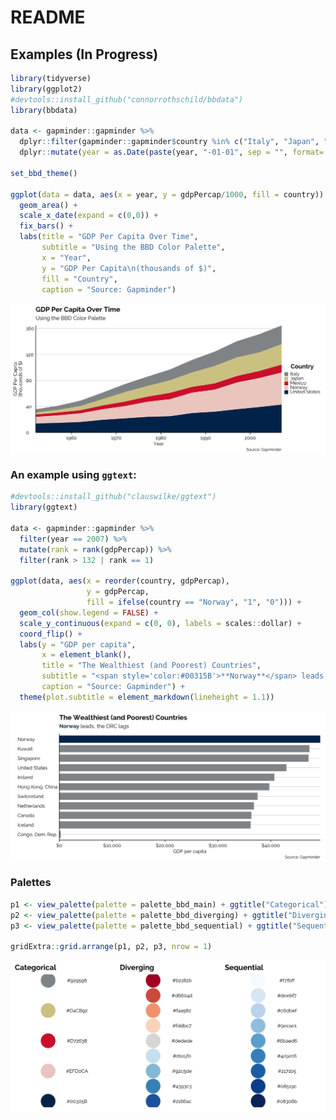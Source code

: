 
# README

## Examples (In Progress)

``` r
library(tidyverse)
library(ggplot2)
#devtools::install_github("connorrothschild/bbdata")
library(bbdata)

data <- gapminder::gapminder %>% 
  dplyr::filter(gapminder::gapminder$country %in% c("Italy", "Japan", "Norway", "Mexico", "United States")) %>%
  dplyr::mutate(year = as.Date(paste(year, "-01-01", sep = "", format='%Y-%b-%d')))

set_bbd_theme()

ggplot(data = data, aes(x = year, y = gdpPercap/1000, fill = country)) +
  geom_area() +
  scale_x_date(expand = c(0,0)) +
  fix_bars() +
  labs(title = "GDP Per Capita Over Time",
       subtitle = "Using the BBD Color Palette",
       x = "Year",
       y = "GDP Per Capita\n(thousands of $)",
       fill = "Country",
       caption = "Source: Gapminder")
```

<img src="man/figures/README-unnamed-chunk-1-1.png" style="display: block; margin: auto;" />

### An example using `ggtext`:

``` r
#devtools::install_github("clauswilke/ggtext")
library(ggtext)

data <- gapminder::gapminder %>% 
  filter(year == 2007) %>% 
  mutate(rank = rank(gdpPercap)) %>% 
  filter(rank > 132 | rank == 1)

ggplot(data, aes(x = reorder(country, gdpPercap), 
                 y = gdpPercap, 
                 fill = ifelse(country == "Norway", "1", "0"))) +
  geom_col(show.legend = FALSE) +
  scale_y_continuous(expand = c(0, 0), labels = scales::dollar) +
  coord_flip() +
  labs(y = "GDP per capita",
       x = element_blank(),
       title = "The Wealthiest (and Poorest) Countries",
       subtitle = "<span style='color:#00315B'>**Norway**</span> leads, the DRC lags",
       caption = "Source: Gapminder") +
  theme(plot.subtitle = element_markdown(lineheight = 1.1))
```

<img src="man/figures/README-unnamed-chunk-2-1.png" style="display: block; margin: auto;" />

### Palettes

``` r
p1 <- view_palette(palette = palette_bbd_main) + ggtitle("Categorical")
p2 <- view_palette(palette = palette_bbd_diverging) + ggtitle("Diverging")
p3 <- view_palette(palette = palette_bbd_sequential) + ggtitle("Sequential")

gridExtra::grid.arrange(p1, p2, p3, nrow = 1)
```

<img src="man/figures/README-unnamed-chunk-3-1.png" style="display: block; margin: auto;" />

